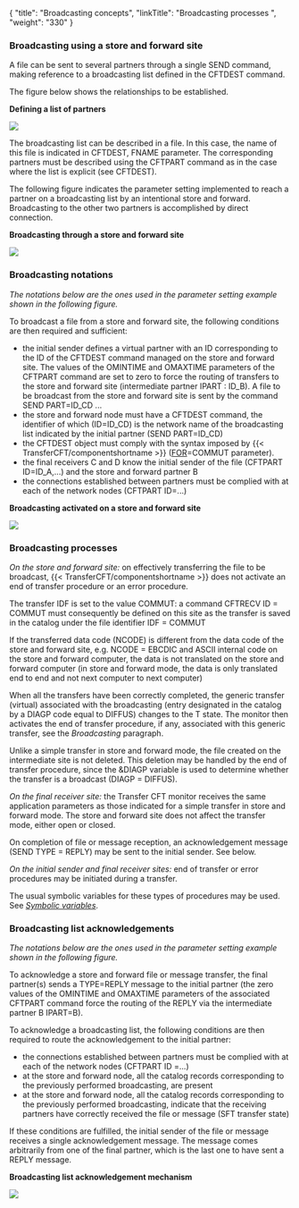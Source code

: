 {
    "title": "Broadcasting concepts",
    "linkTitle": "Broadcasting processes ",
    "weight": "330"
}<span id="Broadcasting_through_a_store_and_forward_site"></span>

### Broadcasting using a store and forward site

A file can be sent to several partners through
a single SEND command, making reference to a broadcasting list defined
in the CFTDEST command.

The figure below shows the relationships
to be established.

**Defining a list
of partners**

![]($1)

The broadcasting list can be described in a file. In this case, the
name of this file is indicated in CFTDEST, FNAME parameter. The corresponding
partners must be described using the CFTPART command as in the case where
the list is explicit (see CFTDEST).

The following figure indicates the parameter
setting implemented to reach a partner on a broadcasting list by an intentional
store and forward. Broadcasting to the other two partners is accomplished
by direct connection.

**Broadcasting through
a store and forward site**

![]($1)

<span id="Broadcasting_notations"></span>

### Broadcasting notations

*The notations
below are the ones used in the parameter setting example shown in the
following figure.*

To broadcast a file from a store and forward site, the following conditions
are then required and sufficient:

- the initial sender
    defines a virtual partner with an ID corresponding to the ID of the CFTDEST
    command managed on the store and forward site. The values of the OMINTIME
    and OMAXTIME parameters of the CFTPART command are set to zero to force
    the routing of transfers to the store and forward site (intermediate partner
    IPART : ID\_B). A file to be broadcast from the store and forward site
    is sent by the command SEND PART=ID\_CD ...
- the store and forward
    node must have a CFTDEST command, the identifier of which (ID=ID\_CD) is
    the network name of the broadcasting list indicated by the initial partner
    (SEND PART=ID\_CD)
- the CFTDEST object
    must comply with the syntax imposed by {{< TransferCFT/componentshortname >}} ([FOR](../../../../c_intro_userinterfaces/command_summary/parameter_intro/for)=COMMUT
    parameter).
- the final receivers
    C and D know the initial sender of the file (CFTPART ID=ID\_A,...) and
    the store and forward partner B
- the connections
    established between partners must be complied with at each of the network
    nodes (CFTPART ID=...)

**Broadcasting activated on a store and
forward site**

![]($1)

<span id="Broadcasting_processes"></span>

### Broadcasting processes

*On the store and forward site:* on
effectively transferring the file to be broadcast, {{< TransferCFT/componentshortname  >}} does not
activate an end of transfer procedure or an error procedure.

The transfer IDF is set to the value COMMUT: a command CFTRECV ID =
COMMUT must consequently be defined on this site as the transfer is saved
in the catalog under the file identifier IDF = COMMUT

If the transferred data code (NCODE) is different from the data code
of the store and forward site, e.g. NCODE = EBCDIC and ASCII internal
code on the store and forward computer, the data is not translated on
the store and forward computer (in store and forward mode, the data is
only translated end to end and not next computer to next computer)

When all the transfers have been correctly completed, the generic transfer
(virtual) associated with the broadcasting (entry designated in the catalog
by a DIAGP code equal to DIFFUS) changes to the T state. The
monitor then activates the end of transfer procedure, if any, associated
with this generic transfer, see the *Broadcasting* paragraph.

Unlike a simple transfer in store and forward mode, the file created
on the intermediate site is not deleted. This deletion may be handled
by the end of transfer procedure, since the &DIAGP variable is used
to determine whether the transfer is a broadcast (DIAGP = DIFFUS).

*On the final receiver site:* the Transfer
CFT monitor receives the same application parameters as those indicated
for a simple transfer in store and forward mode. The store and forward
site does not affect the transfer mode, either open or closed.

On completion of file or message reception, an acknowledgement message
(SEND TYPE = REPLY) may be sent to the initial sender. See below.

*On the initial sender and final receiver
sites:* end of transfer or error procedures may be initiated during
a transfer.

The usual symbolic variables for these types of procedures may be used.
See *[Symbolic variables](../../../../c_intro_userinterfaces/command_summary/symbolic_variables)*.

<span id="Broadcasting_list_acknowledgement_"></span>

### Broadcasting list acknowledgements

*The notations
below are the ones used in the parameter setting example shown in the
following figure.*

To acknowledge a store and forward file or message transfer, the final
partner(s) sends a TYPE=REPLY message to the initial partner (the zero
values of the OMINTIME and OMAXTIME parameters of the associated CFTPART
command force the routing of the REPLY via the intermediate partner B
IPART=B).

To acknowledge a broadcasting list, the following conditions are then
required to route the acknowledgement to the initial partner:

- the connections
    established between partners must be complied with at each of the network
    nodes (CFTPART ID =...)
- at the store and
    forward node, all the catalog records corresponding to the previously
    performed broadcasting, are present
- at the store and
    forward node, all the catalog records corresponding to the previously
    performed broadcasting, indicate that the receiving partners have correctly
    received the file or message (SFT transfer state)

If these conditions are fulfilled, the initial sender of the file or
message receives a single acknowledgement message. The message comes arbitrarily
from one of the final partner, which is the last one to have sent a REPLY
message.

**Broadcasting list acknowledgement mechanism**

![]($1)
